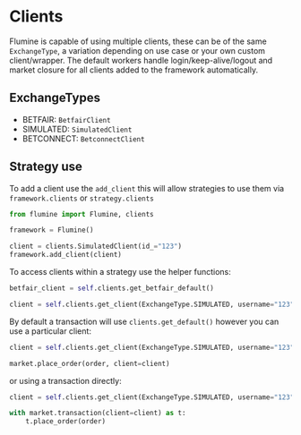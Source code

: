 # Clients

Flumine is capable of using multiple clients, these can be of the same `ExchangeType`, a variation depending on use case or your own custom client/wrapper. The default workers handle login/keep-alive/logout and market closure for all clients added to the framework automatically.

## ExchangeTypes

- BETFAIR: `BetfairClient`
- SIMULATED: `SimulatedClient`
- BETCONNECT: `BetconnectClient`

## Strategy use

To add a client use the `add_client` this will allow strategies to use them via `framework.clients` or `strategy.clients`

```python
from flumine import Flumine, clients

framework = Flumine()

client = clients.SimulatedClient(id_="123")
framework.add_client(client)
```

To access clients within a strategy use the helper functions:

```python
betfair_client = self.clients.get_betfair_default()

client = self.clients.get_client(ExchangeType.SIMULATED, username="123")
```

By default a transaction will use `clients.get_default()` however you can use a particular client:

```python
client = self.clients.get_client(ExchangeType.SIMULATED, username="123")

market.place_order(order, client=client)
```

or using a transaction directly:

```python
client = self.clients.get_client(ExchangeType.SIMULATED, username="123")

with market.transaction(client=client) as t:
    t.place_order(order)
```

